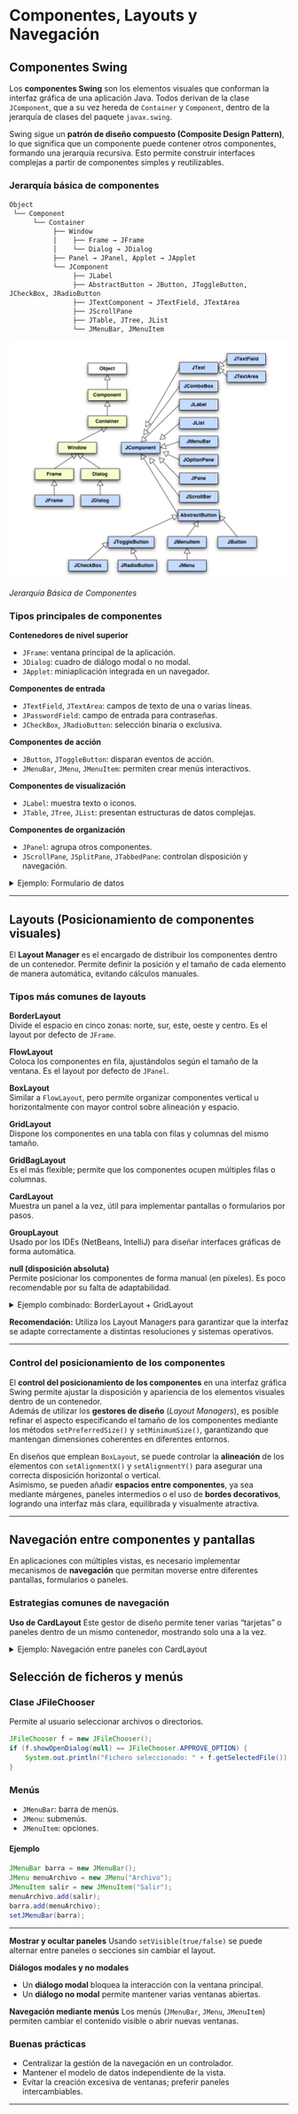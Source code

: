 # Componentes, Layouts y Navegación

## Componentes Swing

Los **componentes Swing** son los elementos visuales que conforman la interfaz gráfica de una aplicación Java. Todos derivan de la clase `JComponent`, que a su vez hereda de `Container` y `Component`, dentro de la jerarquía de clases del paquete `javax.swing`.

Swing sigue un **patrón de diseño compuesto (Composite Design Pattern)**, lo que significa que un componente puede contener otros componentes, formando una jerarquía recursiva. Esto permite construir interfaces complejas a partir de componentes simples y reutilizables.

### Jerarquía básica de componentes

```text
Object
 └── Component
      └── Container
           ├── Window
           │    ├── Frame → JFrame
           │    └── Dialog → JDialog
           ├── Panel → JPanel, Applet → JApplet
           └── JComponent
                ├── JLabel
                ├── AbstractButton → JButton, JToggleButton, JCheckBox, JRadioButton
                ├── JTextComponent → JTextField, JTextArea
                ├── JScrollPane
                ├── JTable, JTree, JList
                └── JMenuBar, JMenuItem
```

![Jerarquía Básica de Componentes](componentesswingbasicos.png "Jerarquía Básica de Componentes")


*Jerarquía Básica de Componentes*


### Tipos principales de componentes

**Contenedores de nivel superior**
   - `JFrame`: ventana principal de la aplicación.
   - `JDialog`: cuadro de diálogo modal o no modal.
   - `JApplet`: miniaplicación integrada en un navegador.

**Componentes de entrada**
   - `JTextField`, `JTextArea`: campos de texto de una o varias líneas.
   - `JPasswordField`: campo de entrada para contraseñas.
   - `JCheckBox`, `JRadioButton`: selección binaria o exclusiva.

**Componentes de acción**
   - `JButton`, `JToggleButton`: disparan eventos de acción.
   - `JMenuBar`, `JMenu`, `JMenuItem`: permiten crear menús interactivos.

**Componentes de visualización**
   - `JLabel`: muestra texto o iconos.
   - `JTable`, `JTree`, `JList`: presentan estructuras de datos complejas.

**Componentes de organización**
   - `JPanel`: agrupa otros componentes.
   - `JScrollPane`, `JSplitPane`, `JTabbedPane`: controlan disposición y navegación.


<details>
  <summary>Ejemplo: Formulario de datos</summary>
  <pre><code class="language-java">import javax.swing.*;
import java.awt.*;

public class Formulario extends JFrame {
    public Formulario() {
        super("Registro de usuario");
        setLayout(new GridLayout(3, 2, 5, 5));

        add(new JLabel("Nombre:"));
        add(new JTextField(15));
        add(new JLabel("Correo electrónico:"));
        add(new JTextField(15));
        add(new JLabel("Contraseña:"));
        add(new JPasswordField(15));

        pack();
        setDefaultCloseOperation(EXIT_ON_CLOSE);
        setVisible(true);
    }

    public static void main(String[] args) {
        new Formulario();
    }
}
</code></pre>
</details>

---

## Layouts (Posicionamiento de componentes visuales)

El **Layout Manager** es el encargado de distribuir los componentes dentro de un contenedor. Permite definir la posición y el tamaño de cada elemento de manera automática, evitando cálculos manuales.

### Tipos más comunes de layouts

**BorderLayout**  
   Divide el espacio en cinco zonas: norte, sur, este, oeste y centro. Es el layout por defecto de `JFrame`.

**FlowLayout**  
   Coloca los componentes en fila, ajustándolos según el tamaño de la ventana. Es el layout por defecto de `JPanel`.

**BoxLayout**  
   Similar a `FlowLayout`, pero permite organizar componentes vertical u horizontalmente con mayor control sobre alineación y espacio.

**GridLayout**  
   Dispone los componentes en una tabla con filas y columnas del mismo tamaño.

**GridBagLayout**  
   Es el más flexible; permite que los componentes ocupen múltiples filas o columnas.

**CardLayout**  
   Muestra un panel a la vez, útil para implementar pantallas o formularios por pasos.

**GroupLayout**  
   Usado por los IDEs (NetBeans, IntelliJ) para diseñar interfaces gráficas de forma automática.

**null (disposición absoluta)**  
   Permite posicionar los componentes de forma manual (en píxeles). Es poco recomendable por su falta de adaptabilidad.


<details>
  <summary>Ejemplo combinado: BorderLayout + GridLayout</summary>
  <pre><code class="language-java">import javax.swing.*;
import java.awt.*;

public class VentanaLayouts extends JFrame {
    public VentanaLayouts() {
        super("Ejemplo Layouts");
        setLayout(new BorderLayout());

        JPanel centro = new JPanel(new GridLayout(2, 2));
        centro.add(new JButton("Uno"));
        centro.add(new JButton("Dos"));
        centro.add(new JButton("Tres"));
        centro.add(new JButton("Cuatro"));

        add(centro, BorderLayout.CENTER);
        add(new JLabel("Zona superior"), BorderLayout.NORTH);
        add(new JButton("Salir"), BorderLayout.SOUTH);

        pack();
        setVisible(true);
    }

    public static void main(String[] args) {
        new VentanaLayouts();
    }
}
</code></pre>
</details>


**Recomendación:** Utiliza los Layout Managers para garantizar que la interfaz se adapte correctamente a distintas resoluciones y sistemas operativos.

---

### Control del posicionamiento de los componentes

El **control del posicionamiento de los componentes** en una interfaz gráfica Swing permite ajustar la disposición y apariencia de los elementos visuales dentro de un contenedor.  
Además de utilizar los **gestores de diseño** (*Layout Managers*), es posible refinar el aspecto especificando el tamaño de los componentes mediante los métodos `setPreferredSize()` y `setMinimumSize()`, garantizando que mantengan dimensiones coherentes en diferentes entornos.  

En diseños que emplean `BoxLayout`, se puede controlar la **alineación** de los elementos con `setAlignmentX()` y `setAlignmentY()` para asegurar una correcta disposición horizontal o vertical.  
Asimismo, se pueden añadir **espacios entre componentes**, ya sea mediante márgenes, paneles intermedios o el uso de **bordes decorativos**, logrando una interfaz más clara, equilibrada y visualmente atractiva.


---

## Navegación entre componentes y pantallas

En aplicaciones con múltiples vistas, es necesario implementar mecanismos de **navegación** que permitan moverse entre diferentes pantallas, formularios o paneles.

### Estrategias comunes de navegación

**Uso de CardLayout**
   Este gestor de diseño permite tener varias “tarjetas” o paneles dentro de un mismo contenedor, mostrando solo una a la vez.

<details>
  <summary>Ejemplo: Navegación entre paneles con CardLayout</summary>
  <pre><code class="language-java">import javax.swing.*;
import java.awt.*;
import java.awt.event.*;

public class Navegacion extends JFrame {
    private CardLayout layout;
    private JPanel paneles;

    public Navegacion() {
        super("Navegación entre paneles");
        layout = new CardLayout();
        paneles = new JPanel(layout);

        JPanel panel1 = new JPanel();
        panel1.add(new JLabel("Pantalla 1"));
        JButton siguiente = new JButton("Siguiente");
        panel1.add(siguiente);

        JPanel panel2 = new JPanel();
        panel2.add(new JLabel("Pantalla 2"));
        JButton anterior = new JButton("Anterior");
        panel2.add(anterior);

        paneles.add(panel1, "1");
        paneles.add(panel2, "2");

        add(paneles);
        pack();
        setDefaultCloseOperation(EXIT_ON_CLOSE);
        setVisible(true);

        siguiente.addActionListener(e -> layout.show(paneles, "2"));
        anterior.addActionListener(e -> layout.show(paneles, "1"));
    }

    public static void main(String[] args) {
        new Navegacion();
    }
}
</code></pre>
</details>

## Selección de ficheros y menús

### Clase JFileChooser
Permite al usuario seleccionar archivos o directorios.

```java
JFileChooser f = new JFileChooser();
if (f.showOpenDialog(null) == JFileChooser.APPROVE_OPTION) {
    System.out.println("Fichero seleccionado: " + f.getSelectedFile());
}
```

### Menús
- `JMenuBar`: barra de menús.
- `JMenu`: submenús.
- `JMenuItem`: opciones.

#### Ejemplo
```java
JMenuBar barra = new JMenuBar();
JMenu menuArchivo = new JMenu("Archivo");
JMenuItem salir = new JMenuItem("Salir");
menuArchivo.add(salir);
barra.add(menuArchivo);
setJMenuBar(barra);
```

---

**Mostrar y ocultar paneles**
   Usando `setVisible(true/false)` se puede alternar entre paneles o secciones sin cambiar el layout.

**Diálogos modales y no modales**
   - Un **diálogo modal** bloquea la interacción con la ventana principal.
   - Un **diálogo no modal** permite mantener varias ventanas abiertas.

**Navegación mediante menús**
   Los menús (`JMenuBar`, `JMenu`, `JMenuItem`) permiten cambiar el contenido visible o abrir nuevas ventanas.

### Buenas prácticas
- Centralizar la gestión de la navegación en un controlador.
- Mantener el modelo de datos independiente de la vista.
- Evitar la creación excesiva de ventanas; preferir paneles intercambiables.

---